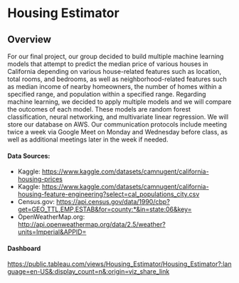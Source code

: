 # Housing Estimator
## Overview
For our final project, our group decided to build multiple machine learning models that attempt to predict the median price of various houses in California depending on various house-related features such as location, total rooms, and bedrooms, as well as neighborhood-related features such as median income of nearby homeowners, the number of homes within a specified range, and population within a specified range. Regarding machine learning, we decided to apply multiple models and we will compare the outcomes of each model. These models are random forest classification, neural networking, and multivariate linear regression. We will store our database on AWS. Our communication protocols include meeting twice a week via Google Meet on Monday and Wednesday before class, as well as additional meetings later in the week if needed. 

#### Data Sources:
* Kaggle: https://www.kaggle.com/datasets/camnugent/california-housing-prices
* Kaggle: https://www.kaggle.com/datasets/camnugent/california-housing-feature-engineering?select=cal_populations_city.csv
* Census.gov: https://api.census.gov/data/1990/cbp?get=GEO_TTL,EMP,ESTAB&for=county:*&in=state:06&key=
* OpenWeatherMap.org: http://api.openweathermap.org/data/2.5/weather?units=Imperial&APPID=

#### Dashboard
https://public.tableau.com/views/Housing_Estimator/Housing_Estimator?:language=en-US&:display_count=n&:origin=viz_share_link
